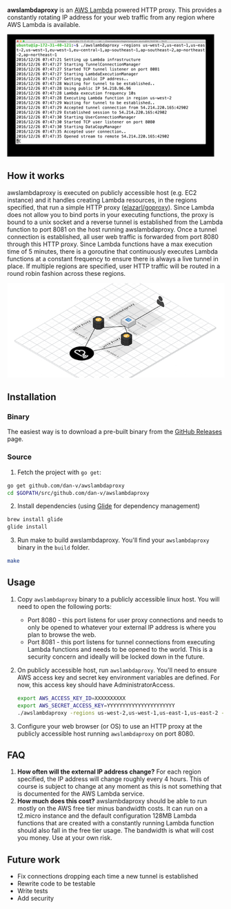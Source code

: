 <b>awslambdaproxy</b> is an [AWS Lambda](https://aws.amazon.com/lambda/) powered HTTP proxy. This provides a constantly rotating IP address for your web traffic from any region where AWS Lambda is available.

![](/images/overview.gif?raw=true)

## How it works
awslambdaproxy is executed on publicly accessible host (e.g. EC2 instance) and it handles creating Lambda resources, in the regions specified, that run a simple HTTP proxy ([elazarl/goproxy](https://github.com/elazarl/goproxy)). Since Lambda does not allow you to bind ports in your executing functions, the proxy is bound to a unix socket and a reverse tunnel is established from the Lambda function to port 8081 on the host running awslambdaproxy. Once a tunnel connection is established, all user web traffic is forwarded from port 8080 through this HTTP proxy. Since Lambda functions have a max execution time of 5 minutes, there is a goroutine that continuously executes Lambda functions at a constant frequency to ensure there is always a live tunnel in place. If multiple regions are specified, user HTTP traffic will be routed in a round robin fashion across these regions.

![](/images/how-it-works.png?raw=true)

## Installation

### Binary
The easiest way is to download a pre-built binary from the [GitHub Releases](https://github.com/dan-v/awslambdaproxy/releases) page.

### Source
1. Fetch the project with `go get`:

  ```sh
  go get github.com/dan-v/awslambdaproxy
  cd $GOPATH/src/github.com/dan-v/awslambdaproxy
  ```

2. Install dependencies (using [Glide](https://github.com/Masterminds/glide) for dependency management)

  ```sh
  brew install glide
  glide install
  ```

3. Run make to build awslambdaproxy. You'll find your `awslambdaproxy` binary in the `build` folder.

  ```sh
  make
  ```

## Usage

1. Copy `awslambdaproxy` binary to a publicly accessible linux host. You will need to open the following ports:

    * Port 8080 - this port listens for user proxy connections and needs to only be opened to whatever your external IP address is where you plan to browse the web.
    * Port 8081 - this port listens for tunnel connections from executing Lambda functions and needs to be opened to the world. This is a security concern and ideally will be locked down in the future.

2. On publicly accessible host, run `awslambdaproxy`. You'll need to ensure AWS access key and secret key environment variables are defined. For now, this access key should have AdministratorAccess.

    ```sh
    export AWS_ACCESS_KEY_ID=XXXXXXXXXX
    export AWS_SECRET_ACCESS_KEY=YYYYYYYYYYYYYYYYYYYYYY
    ./awslambdaproxy -regions us-west-2,us-west-1,us-east-1,us-east-2 -frequency 10
    ```
    
3. Configure your web browser (or OS) to use an HTTP proxy at the publicly accessible host running `awslambdaproxy` on port 8080.

## FAQ
1. <b>How often will the external IP address change?</b> For each region specified, the IP address will change roughly every 4 hours. This of course is subject to change at any moment as this is not something that is documented for the AWS Lambda service.
2. <b>How much does this cost?</b> awslambdaproxy should be able to run mostly on the AWS free tier minus bandwidth costs. It can run on a t2.micro instance and the default configuration 128MB Lambda functions that are created with a constantly running Lambda function should also fall in the free tier usage. The bandwidth is what will cost you money. Use at your own risk.

## Future work
* Fix connections dropping each time a new tunnel is established
* Rewrite code to be testable
* Write tests
* Add security
